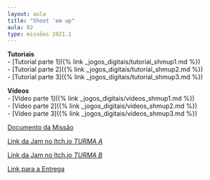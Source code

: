 ```yaml
---
layout: aula
title: "Shoot 'em up"
aula: 02
type: missões 2021.1
---
```


**Tutoriais**  
    - [Tutorial parte 1]({% link _jogos_digitais/tutorial_shmup1.md %})  
    - [Tutorial parte 2]({% link _jogos_digitais/tutorial_shmup2.md %})  
    - [Tutorial parte 3]({% link _jogos_digitais/tutorial_shmup3.md %})  

**Vídeos**  
    - [Vídeo parte 1]({% link _jogos_digitais/videos_shmup1.md %})  
    - [Vídeo parte 2]({% link _jogos_digitais/videos_shmup2.md %})  
    - [Vídeo parte 3]({% link _jogos_digitais/videos_shmup3.md %})  

[Documento da Missão](https://docs.google.com/document/d/e/2PACX-1vT6crpqJiNQYst4gMWDqa61QRVmloAEwM9uOTVRx8bNER1IOIbc6BUAkLT_lDjUp8kebuGKH01szMo5/pub?embedded=true)


 
[Link da Jam no Itch.io *TURMA A*](https://itch.io/jam/20211-shmup-a)

[Link da Jam no Itch.io *TURMA B*](https://itch.io/jam/20211-shmup-b)

[Link para a Entrega](https://forms.gle/CtKmcvCpZGXp7x4UA)

